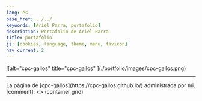 ```yaml
---
lang: es
base_href: ../../
keywords: [Ariel Parra, portafolio]
description: Portafolio de Ariel Parra
title: portafolio
js: [cookies, language, theme, menu, favicon]
nav_current: 2
---
```

  <div class="container grid">
    <div class="card">
      ![alt="cpc-gallos" title="cpc-gallos" ](./portfolio/images/cpc-gallos.png)
      <div class="center">
        <hr>
        La página de [cpc-gallos](https://cpc-gallos.github.io/) administrada por mi.
      </div>
    </div>
  </div>[comment]: <> (container grid)
